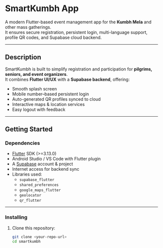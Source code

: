 # SmartKumbh App

A modern Flutter-based event management app for the **Kumbh Mela** and other mass gatherings.  
It ensures secure registration, persistent login, multi-language support, profile QR codes, and Supabase cloud backend.  

---

## Description

SmartKumbh is built to simplify registration and participation for **pilgrims, seniors, and event organizers**.  
It combines **Flutter UI/UX** with a **Supabase backend**, offering:

- Smooth splash screen
- Mobile number–based persistent login
- Auto-generated QR profiles synced to cloud
- Interactive maps & location services
- Easy logout with feedback

---

## Getting Started

### Dependencies

- [Flutter](https://flutter.dev/) SDK (>=3.13.0)
- Android Studio / VS Code with Flutter plugin
- A [Supabase](https://supabase.com) account & project
- Internet access for backend sync
- Libraries used:
  - `supabase_flutter`
  - `shared_preferences`
  - `google_maps_flutter`
  - `geolocator`
  - `qr_flutter`

---

### Installing

1. Clone this repository:
   ```bash
   git clone <your-repo-url>
   cd smartkumbh
